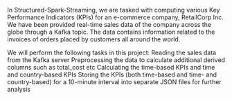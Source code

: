 In Structured-Spark-Streaming, we are tasked with computing various Key Performance Indicators (KPIs) for an e-commerce company, 
RetailCorp Inc. We have been provided real-time sales data of the 
company across the globe through a Kafka topic. The data contains information related to the invoices of orders placed by customers all around the world. 

We will perform the following tasks in this project:
  Reading the sales data from the Kafka server
  Preprocessing the data to calculate additional derived columns such as total_cost etc
  Calculating the time-based KPIs and time and country-based KPIs
  Storing the KPIs (both time-based and time- and country-based) for a 10-minute interval into separate JSON files for further analysis

